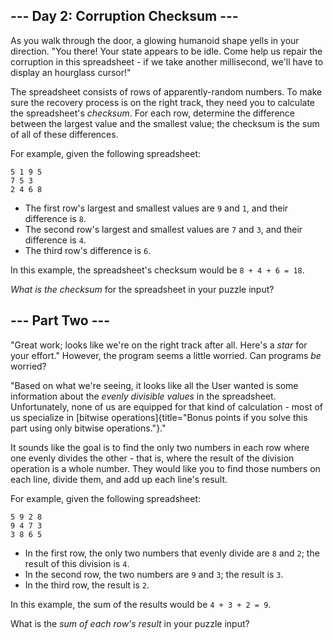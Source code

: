 --- Day 2: Corruption Checksum ---
----------------------------------

As you walk through the door, a glowing humanoid shape yells in your
direction. "You there! Your state appears to be idle. Come help us
repair the corruption in this spreadsheet - if we take another
millisecond, we'll have to display an hourglass cursor!"

The spreadsheet consists of rows of apparently-random numbers. To make
sure the recovery process is on the right track, they need you to
calculate the spreadsheet's *checksum*. For each row, determine the
difference between the largest value and the smallest value; the
checksum is the sum of all of these differences.

For example, given the following spreadsheet:

    5 1 9 5
    7 5 3
    2 4 6 8

-   The first row's largest and smallest values are `9` and `1`, and
    their difference is `8`.
-   The second row's largest and smallest values are `7` and `3`, and
    their difference is `4`.
-   The third row's difference is `6`.

In this example, the spreadsheet's checksum would be `8 + 4 + 6 = 18`.

*What is the checksum* for the spreadsheet in your puzzle input?

--- Part Two ---
----------------

"Great work; looks like we're on the right track after all. Here's a
*star* for your effort." However, the program seems a little worried.
Can programs *be* worried?

"Based on what we're seeing, it looks like all the User wanted is some
information about the *evenly divisible values* in the spreadsheet.
Unfortunately, none of us are equipped for that kind of calculation -
most of us specialize in [bitwise
operations]{title="Bonus points if you solve this part using only bitwise operations."}."

It sounds like the goal is to find the only two numbers in each row
where one evenly divides the other - that is, where the result of the
division operation is a whole number. They would like you to find those
numbers on each line, divide them, and add up each line's result.

For example, given the following spreadsheet:

    5 9 2 8
    9 4 7 3
    3 8 6 5

-   In the first row, the only two numbers that evenly divide are `8`
    and `2`; the result of this division is `4`.
-   In the second row, the two numbers are `9` and `3`; the result is
    `3`.
-   In the third row, the result is `2`.

In this example, the sum of the results would be `4 + 3 + 2 = 9`.

What is the *sum of each row's result* in your puzzle input?
